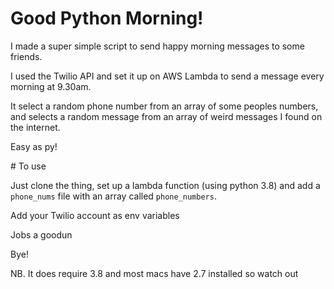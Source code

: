 # Good Python Morning!

I made a super simple script to send happy morning messages to some friends.

I used the Twilio API and set it up on AWS Lambda to send a message every morning at 9.30am.

It select a random phone number from an array of some peoples numbers, and selects a random message from an array of weird messages I found on the internet.

Easy as py!

# To use

Just clone the thing, set up a lambda function (using python 3.8) and add a `phone_nums` file with an array called `phone_numbers`.

Add your Twilio account as env variables

Jobs a goodun

Bye!

NB. It does require 3.8 and most macs have 2.7 installed so watch out
